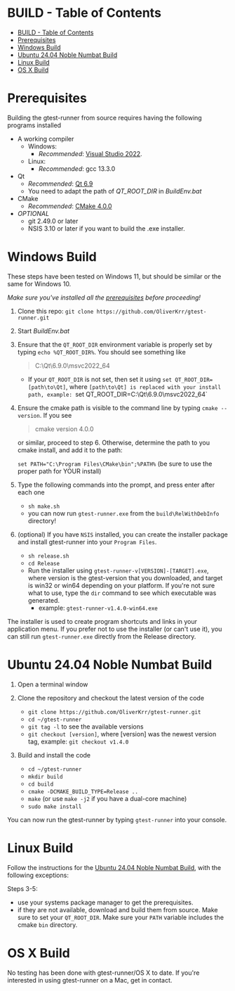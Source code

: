 # BUILD - Table of Contents

<!-- TOC -->

- [BUILD - Table of Contents](#build-table-of-contents)
- [Prerequisites](#prerequisites)
- [Windows Build](#windows-build)
- [Ubuntu 24.04 Noble Numbat Build](#ubuntu-2404-noble-numbat-build)
- [Linux Build](#linux-build)
- [OS X Build](#os-x-build)

<!-- /TOC -->

# Prerequisites

Building the gtest-runner from source requires having the following programs installed

* A working compiler
    * Windows:
        * _Recommended_: [Visual Studio 2022](https://www.visualstudio.com/en-us/products/visual-studio-community-vs.aspx).
    * Linux:
        * _Recommended_: gcc 13.3.0
* Qt
    * _Recommended_: [Qt 6.9](http://www.qt.io/download/)
    * You need to adapt the path of _QT_ROOT_DIR_ in _BuildEnv.bat_
* CMake
    * _Recommended_: [CMake 4.0.0](https://cmake.org/download/)
* _OPTIONAL_
    * git 2.49.0 or later
    * NSIS 3.10 or later if you want to build the .exe installer.

# Windows Build

These steps have been tested on Windows 11, but should be similar or the same for Windows 10.

_Make sure you've installed all the [prerequisites](#prerequisites) before proceeding!_

1. Clone this repo: `git clone https://github.com/OliverKrr/gtest-runner.git`
2. Start _BuildEnv.bat_
3. Ensure that the `QT_ROOT_DIR` environment variable is properly set by typing `echo %QT_ROOT_DIR%`. You should see something like

    > C:\Qt\6.9.0\msvc2022_64

    * If your `QT_ROOT_DIR` is not set, then set it using `set QT_ROOT_DIR=[path\to\Qt]`, where
  `[path\to\Qt] is replaced with your install path, example: `set QT_ROOT_DIR=C:\Qt\6.9.0\msvc2022_64`

4. Ensure the cmake path is visible to the command line by typing `cmake --version`. If you see

    > cmake version 4.0.0

    or similar, proceed to step 6. Otherwise, determine the path to you cmake install, and add it to the path:

    `set PATH="C:\Program Files\CMake\bin";%PATH%` (be sure to use the proper path for YOUR install)

5. Type the following commands into the prompt, and press enter after each one

   * `sh make.sh`
   * you can now run `gtest-runner.exe` from the `build\RelWithDebInfo` directory!

6. (optional) If you have `NSIS` installed, you can create the installer package and install gtest-runner into your
   `Program Files`.

   * `sh release.sh`
   * `cd Release`
   * Run the installer using `gtest-runner-v[VERSION]-[TARGET].exe`, where version is the gtest-version that you downloaded, and target is win32 or win64 depending on your platform. If you're not sure what to use, type the `dir` command to see which executable was generated.
       * example: `gtest-runner-v1.4.0-win64.exe`

The installer is used to create program shortcuts and links in your application menu. If you prefer not to use the installer (or can't use it), you can still run `gtest-runner.exe` directly from the Release directory.

# Ubuntu 24.04 Noble Numbat Build

1. Open a terminal window
2. Clone the repository and checkout the latest version of the code

   - `git clone https://github.com/OliverKrr/gtest-runner.git`
   - `cd ~/gtest-runner`
   - `git tag -l` to see the available versions
   - `git checkout [version]`, where [version] was the newest version tag, example: `git checkout v1.4.0`

3. Build and install the code

   - `cd ~/gtest-runner`
   - `mkdir build`
   - `cd build`
   - `cmake -DCMAKE_BUILD_TYPE=Release ..`
   - `make` (or use `make -j2` if you have a dual-core machine)
   - `sudo make install`

You can now run the gtest-runner by typing `gtest-runner` into your console.

# Linux Build

Follow the instructions for the [Ubuntu 24.04 Noble Numbat Build](#ubuntu-2404-noble-numbat-build), with the following  exceptions:

Steps 3-5:

- use your systems package manager to get the prerequisites.
- if they are not available, download and build them from source. Make sure to set your `QT_ROOT_DIR`. Make sure your `PATH` variable includes the cmake `bin` directory.

# OS X Build

No testing has been done with gtest-runner/OS X to date. If you're interested in using gtest-runner on a Mac, get in contact.
